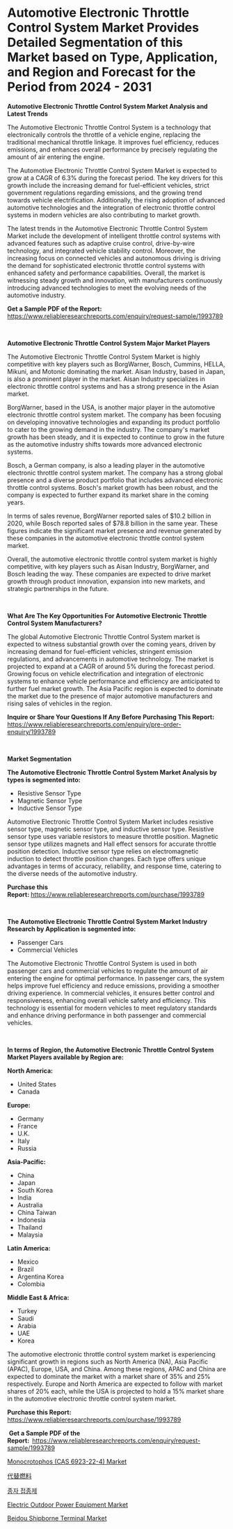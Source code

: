 <p><h1>Automotive Electronic Throttle Control System Market Provides Detailed Segmentation of this Market based on Type, Application, and Region and Forecast for the Period from 2024 - 2031</h1></p><p><strong>Automotive Electronic Throttle Control System Market Analysis and Latest Trends</strong></p>
<p><p>The Automotive Electronic Throttle Control System is a technology that electronically controls the throttle of a vehicle engine, replacing the traditional mechanical throttle linkage. It improves fuel efficiency, reduces emissions, and enhances overall performance by precisely regulating the amount of air entering the engine.</p><p>The Automotive Electronic Throttle Control System Market is expected to grow at a CAGR of 6.3% during the forecast period. The key drivers for this growth include the increasing demand for fuel-efficient vehicles, strict government regulations regarding emissions, and the growing trend towards vehicle electrification. Additionally, the rising adoption of advanced automotive technologies and the integration of electronic throttle control systems in modern vehicles are also contributing to market growth.</p><p>The latest trends in the Automotive Electronic Throttle Control System Market include the development of intelligent throttle control systems with advanced features such as adaptive cruise control, drive-by-wire technology, and integrated vehicle stability control. Moreover, the increasing focus on connected vehicles and autonomous driving is driving the demand for sophisticated electronic throttle control systems with enhanced safety and performance capabilities. Overall, the market is witnessing steady growth and innovation, with manufacturers continuously introducing advanced technologies to meet the evolving needs of the automotive industry.</p></p>
<p><strong>Get a Sample PDF of the Report:&nbsp;</strong> <a href="https://www.reliableresearchreports.com/enquiry/request-sample/1993789">https://www.reliableresearchreports.com/enquiry/request-sample/1993789</a></p>
<p>&nbsp;</p>
<p><strong>Automotive Electronic Throttle Control System Major Market Players</strong></p>
<p><p>The Automotive Electronic Throttle Control System Market is highly competitive with key players such as BorgWarner, Bosch, Cummins, HELLA, Mikuni, and Motonic dominating the market. Aisan Industry, based in Japan, is also a prominent player in the market. Aisan Industry specializes in electronic throttle control systems and has a strong presence in the Asian market.</p><p>BorgWarner, based in the USA, is another major player in the automotive electronic throttle control system market. The company has been focusing on developing innovative technologies and expanding its product portfolio to cater to the growing demand in the industry. The company's market growth has been steady, and it is expected to continue to grow in the future as the automotive industry shifts towards more advanced electronic systems.</p><p>Bosch, a German company, is also a leading player in the automotive electronic throttle control system market. The company has a strong global presence and a diverse product portfolio that includes advanced electronic throttle control systems. Bosch's market growth has been robust, and the company is expected to further expand its market share in the coming years.</p><p>In terms of sales revenue, BorgWarner reported sales of $10.2 billion in 2020, while Bosch reported sales of $78.8 billion in the same year. These figures indicate the significant market presence and revenue generated by these companies in the automotive electronic throttle control system market.</p><p>Overall, the automotive electronic throttle control system market is highly competitive, with key players such as Aisan Industry, BorgWarner, and Bosch leading the way. These companies are expected to drive market growth through product innovation, expansion into new markets, and strategic partnerships in the future.</p></p>
<p>&nbsp;</p>
<p><strong>What Are The Key Opportunities For Automotive Electronic Throttle Control System Manufacturers?</strong></p>
<p><p>The global Automotive Electronic Throttle Control System market is expected to witness substantial growth over the coming years, driven by increasing demand for fuel-efficient vehicles, stringent emission regulations, and advancements in automotive technology. The market is projected to expand at a CAGR of around 5% during the forecast period. Growing focus on vehicle electrification and integration of electronic systems to enhance vehicle performance and efficiency are anticipated to further fuel market growth. The Asia Pacific region is expected to dominate the market due to the presence of major automotive manufacturers and rising sales of vehicles in the region.</p></p>
<p><strong>Inquire or Share Your Questions If Any Before Purchasing This Report:</strong> <a href="https://www.reliableresearchreports.com/enquiry/pre-order-enquiry/1993789">https://www.reliableresearchreports.com/enquiry/pre-order-enquiry/1993789</a></p>
<p>&nbsp;</p>
<p><strong>Market Segmentation</strong></p>
<p><strong>The Automotive Electronic Throttle Control System Market Analysis by types is segmented into:</strong></p>
<p><ul><li>Resistive Sensor Type</li><li>Magnetic Sensor Type</li><li>Inductive Sensor Type</li></ul></p>
<p><p>Automotive Electronic Throttle Control System Market includes resistive sensor type, magnetic sensor type, and inductive sensor type. Resistive sensor type uses variable resistors to measure throttle position. Magnetic sensor type utilizes magnets and Hall effect sensors for accurate throttle position detection. Inductive sensor type relies on electromagnetic induction to detect throttle position changes. Each type offers unique advantages in terms of accuracy, reliability, and response time, catering to the diverse needs of the automotive industry.</p></p>
<p><strong>Purchase this Report:&nbsp;</strong><a href="https://www.reliableresearchreports.com/purchase/1993789">https://www.reliableresearchreports.com/purchase/1993789</a></p>
<p>&nbsp;</p>
<p><strong>The Automotive Electronic Throttle Control System Market Industry Research by Application is segmented into:</strong></p>
<p><ul><li>Passenger Cars</li><li>Commercial Vehicles</li></ul></p>
<p><p>The Automotive Electronic Throttle Control System is used in both passenger cars and commercial vehicles to regulate the amount of air entering the engine for optimal performance. In passenger cars, the system helps improve fuel efficiency and reduce emissions, providing a smoother driving experience. In commercial vehicles, it ensures better control and responsiveness, enhancing overall vehicle safety and efficiency. This technology is essential for modern vehicles to meet regulatory standards and enhance driving performance in both passenger and commercial vehicles.</p></p>
<p>&nbsp;</p>
<p><strong>In terms of Region, the Automotive Electronic Throttle Control System Market Players available by Region are:</strong></p>
<p>
    <p> <strong> North America: </strong>
        <ul>
            <li>United States</li>
            <li>Canada</li>
        </ul>
        </p> 
    <p> <strong> Europe: </strong>
        <ul>
            <li>Germany</li>
            <li>France</li>
            <li>U.K.</li>
            <li>Italy</li>
            <li>Russia</li>
        </ul>
        </p> 
    <p> <strong> Asia-Pacific: </strong>
        <ul>
            <li>China</li>
            <li>Japan</li>
            <li>South Korea</li>
            <li>India</li>
            <li>Australia</li>
            <li>China Taiwan</li>
            <li>Indonesia</li>
            <li>Thailand</li>
            <li>Malaysia</li>
        </ul>
        </p> 
    <p> <strong> Latin America: </strong>
        <ul>
            <li>Mexico</li>
            <li>Brazil</li>
            <li>Argentina Korea</li>
            <li>Colombia</li>
        </ul>
        </p> 
    <p> <strong> Middle East & Africa: </strong>
        <ul>
            <li>Turkey</li>
            <li>Saudi</li>
            <li>Arabia</li>
            <li>UAE</li>
            <li>Korea</li>
        </ul>
    </p>
    </p>
<p><p>The automotive electronic throttle control system market is experiencing significant growth in regions such as North America (NA), Asia Pacific (APAC), Europe, USA, and China. Among these regions, APAC and China are expected to dominate the market with a market share of 35% and 25% respectively. Europe and North America are expected to follow with market shares of 20% each, while the USA is projected to hold a 15% market share in the automotive electronic throttle control system market.</p></p>
<p><strong>Purchase this Report: </strong><a href="https://www.reliableresearchreports.com/purchase/1993789">https://www.reliableresearchreports.com/purchase/1993789</a></p>
<p>&nbsp;<strong>Get a Sample PDF of the Report:&nbsp;&nbsp;</strong><a href="https://www.reliableresearchreports.com/enquiry/request-sample/1993789">https://www.reliableresearchreports.com/enquiry/request-sample/1993789</a></p>
<p><strong></strong></p>
<p><p><a href="https://issuu.com/reportprime-2/docs/monocrotophos-cas-6923-22-4-market-size-2030.pptx">Monocrotophos (CAS 6923-22-4) Market</a></p><p><a href="https://github.com/ycmtqqhvk3273/Market-Research-Report-List-1/blob/main/6013496185032.md">代替燃料</a></p><p><a href="https://medium.com/@guillermtroolson67766/%EC%94%A8%EC%95%97-%EC%A0%91%EC%A2%85%EC%A0%9C-%EC%8B%9C%EC%9E%A5-%EA%B2%BD%EC%9F%81-%EB%B6%84%EC%84%9D-%EC%8B%9C%EC%9E%A5-%EB%8F%99%ED%96%A5-%EB%B0%8F-2031%EB%85%84%EA%B9%8C%EC%A7%80%EC%9D%98-%EC%98%88%EC%B8%A1-a2e8954011c4">종자 접종제</a></p><p><a href="https://view.publitas.com/reportprime-1/electric-outdoor-power-equipment-market-size-reflecting-a-forecast-till-2031-market-by-type-by-application-and-by-geography/">Electric Outdoor Power Equipment Market</a></p><p><a href="https://meowing-lemming-dd3.notion.site/Beidou-Shipborne-Terminal-Market-Offers-Provide-Insightful-Data-for-the-Time-Period-from-2024-to-203-18b41c2497664e7cb90616b58ca37306">Beidou Shipborne Terminal Market</a></p></p>